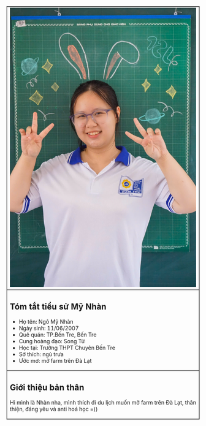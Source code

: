 <html lang="en">
<head>
    <meta charset="UTF-8">
    <meta name="viewport" content="width=device-width, initial-scale=1.0">
</head>
<body>
    <table width="60%" align="center" border="1" cellspacing="0" cellpadding="10">
        <tr>
            <td colspan="2" align="center">
                <img src="17fc8f901ec1a49ffdd0.jpg" alt="Image" width="100%">
            </td>
        </tr>
        <tr>
            <td colspan="2">
                <h2>Tóm tắt tiểu sử Mỹ Nhàn</h2>
                <ul>
                    <li>Họ tên: Ngô Mỹ Nhàn</li>
                    <li>Ngày sinh: 11/06/2007 </li>
                    <li>Quê quán: TP.Bến Tre, Bến Tre</li>
                    <li>Cung hoàng đạo: Song Tử</li>
                    <li>Học tại: Trường THPT Chuyên Bến Tre</li>
                    <li>Sở thích: ngủ trưa </li>
                    <li>Ước mơ: mở farm trên Đà Lạt</li>
                </ul>
            </td>
        </tr>
        <tr>
            <td colspan="2">
                <h2>Giới thiệu bản thân</h2>
                <p align="justify">
                    Hi mình là Nhàn nha, mình thích đi du lịch muốn mở farm trên Đà Lạt, thân thiện, đáng yêu và anti hoá học =))
                </p>
            </td>
        </tr>
    </table>
</body>
</html>
